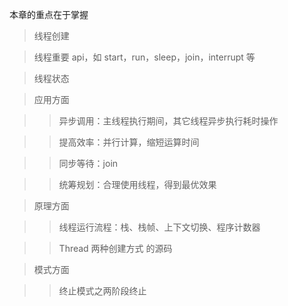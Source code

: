 本章的重点在于掌握

>线程创建

>线程重要 api，如 start，run，sleep，join，interrupt 等

>线程状态

>应用方面

>>异步调用：主线程执行期间，其它线程异步执行耗时操作

>>提高效率：并行计算，缩短运算时间

>>同步等待：join

>>统筹规划：合理使用线程，得到最优效果

>原理方面

>>线程运行流程：栈、栈帧、上下文切换、程序计数器

>>Thread 两种创建方式 的源码

>模式方面

>>终止模式之两阶段终止